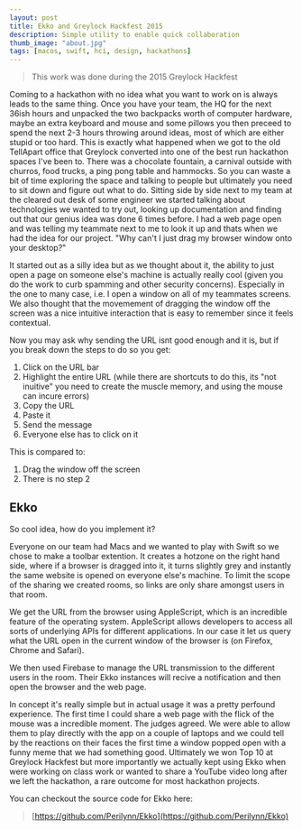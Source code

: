 ```yaml
---
layout: post
title: Ekko and Greylock Hackfest 2015
description: Simple utility to enable quick collaboration
thumb_image: "about.jpg"
tags: [macos, swift, hci, design, hackathons]
---
```

> This work was done during the 2015 Greylock Hackfest

Coming to a hackathon with no idea what you want to work on is always leads to the same thing.
Once you have your team, the HQ for the next 36ish hours and unpacked the two backpacks worth of
computer hardware, maybe an extra keyboard and mouse and some pillows you then preceed to spend the
next 2-3 hours throwing around ideas, most of which are either stupid or too hard. This is exactly
what happened when we got to the old TellApart office that Greylock converted into one of the best
run hackathon spaces I've been to. There was a chocolate fountain, a carnival outside with churros,
food trucks, a ping pong table and hammocks. So you can waste a bit of time exploring the space and
talking to people but ultimately you need to sit down and figure out what to do. Sitting side by
side next to my team at the cleared out desk of some engineer we started talking about technologies we
wanted to try out, looking up documentation and finding out that our genius idea was done 6 times before.
I had a web page open and was telling my teammate next to me to look it up and thats when we had the idea for our project.
"Why can't I just drag my browser window onto your desktop?"

It started out as a silly idea but as we thought about it, the ability to just open a page on someone
else's machine is actually really cool (given you do the work to curb spamming and other security
concerns). Especially in the one to many case, i.e. I open a window on all of my teammates screens. We also thought that the movemement of dragging the window off the screen was a nice intuitive interaction that is easy to remember since it feels contextual.

Now you may ask why sending the URL isnt good enough and it is, but if you break down the steps to
do so you get:

1. Click on the URL bar
2. Highlight the entire URL (while there are shortcuts to do this, its "not inuitive" you need to create the muscle memory, and using the mouse can incure errors)
3. Copy the URL
4. Paste it
5. Send the message
6. Everyone else has to click on it

This is compared to:

1. Drag the window off the screen
2. There is no step 2

## Ekko
So cool idea, how do you implement it?

Everyone on our team had Macs and we wanted to play with Swift so we chose to make a toolbar extention.
It creates a hotzone on the right hand side, where if a browser is dragged into it, it turns slightly grey and instantly the same website is opened on everyone else's machine. To limit the scope of the sharing we created rooms, so links are only share amongst users in that room.

We get the URL from the browser using AppleScript, which is an incredible feature of the operating system. AppleScript allows developers to access all sorts of
underlying APIs for different applications. In our case it let us query what the URL open in the current window of the browser is (on Firefox, Chrome and Safari).

We then used Firebase to manage the URL transmission to the different users in the room. Their Ekko instances will recive a notification and then open the browser and
the web page.

In concept it's really simple but in actual usage it was a pretty perfound experience. The first time I could share a web page with the flick of the mouse was a
incredible moment. The judges agreed. We were able to allow them to play directly with the app on a couple of laptops and we could tell by the reactions on
their faces the first time a window popped open with a funny meme that we had something good. Ultimately we won Top 10 at Greylock Hackfest but more importantly
we actually kept using Ekko when were working on class work or wanted to share a YouTube video long after we left the hackathon, a rare outcome for most hackathon projects.


You can checkout the source code for Ekko here:
> [https://github.com/Perilynn/Ekko](https://github.com/Perilynn/Ekko)
